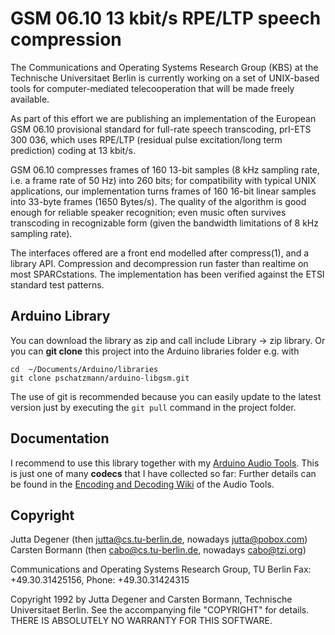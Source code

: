 
# GSM 06.10 13 kbit/s RPE/LTP speech compression 

The Communications and Operating Systems Research Group (KBS) at the
Technische Universitaet Berlin is currently working on a set of
UNIX-based tools for computer-mediated telecooperation that will be
made freely available.

As part of this effort we are publishing an implementation of the
European GSM 06.10 provisional standard for full-rate speech
transcoding, prI-ETS 300 036, which uses RPE/LTP (residual pulse
excitation/long term prediction) coding at 13 kbit/s.

GSM 06.10 compresses frames of 160 13-bit samples (8 kHz sampling
rate, i.e. a frame rate of 50 Hz) into 260 bits; for compatibility
with typical UNIX applications, our implementation turns frames of 160
16-bit linear samples into 33-byte frames (1650 Bytes/s).
The quality of the algorithm is good enough for reliable speaker
recognition; even music often survives transcoding in recognizable 
form (given the bandwidth limitations of 8 kHz sampling rate).

The interfaces offered are a front end modelled after compress(1), and
a library API.  Compression and decompression run faster than realtime
on most SPARCstations.  The implementation has been verified against the
ETSI standard test patterns.

## Arduino Library

You can download the library as zip and call include Library -> zip library. Or you can __git clone__ this project into the Arduino libraries folder e.g. with

```
cd  ~/Documents/Arduino/libraries
git clone pschatzmann/arduino-libgsm.git
```

The use of git is recommended because you can easily update to the latest version just by executing the ```git pull``` command in the project folder.

## Documentation

I recommend to use this library together with my [Arduino Audio Tools](https://github.com/pschatzmann/arduino-audio-tools). 
This is just one of many __codecs__ that I have collected so far: Further details can be found in the [Encoding and Decoding Wiki](https://github.com/pschatzmann/arduino-audio-tools/wiki/Encoding-and-Decoding-of-Audio) of the Audio Tools.


## Copyright

Jutta Degener (then jutta@cs.tu-berlin.de, nowadays jutta@pobox.com)
Carsten Bormann (then cabo@cs.tu-berlin.de, nowadays cabo@tzi.org)

Communications and Operating Systems Research Group, TU Berlin
Fax: +49.30.31425156, Phone: +49.30.31424315

Copyright 1992 by Jutta Degener and Carsten Bormann, Technische
Universitaet Berlin.  See the accompanying file "COPYRIGHT" for
details.  THERE IS ABSOLUTELY NO WARRANTY FOR THIS SOFTWARE.
